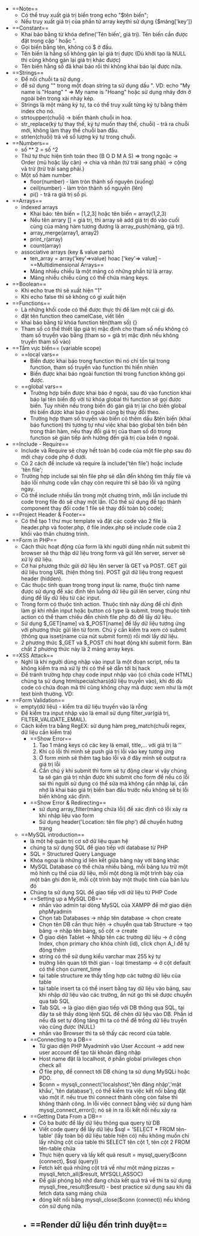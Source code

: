 - ==Note==
	- Có thể truy xuất giá trị biến trong echo "$tên biến";
	- Nếu truy xuất giá trị của phần tử array keythì sử dụng {$mảng['key']}
- ==Constant==
	- Khai báo bằng từ khóa define('Tên biến', giá trị). Tên biến cần được đặt trong cặp ' hoặc ".
	- Gọi biến bằng tên, không có $ ở đầu.
	- Tên biến là hằng số không gán lại giá trị được (Dù khởi tạo là NULL thì cũng không gán lại giá trị khác được)
	- Tên biến hằng số đã khai báo rồi thì không khai báo lại được nữa.
- ==Strings==
	- Để nối chuỗi ta sử dụng . 
	- để sử dụng "" trong một đoạn string ta sử dụng dấu \". VD: echo "My name is \"Hoang\" " => My name is "Hoang" hoặc sử dụng nháy đơn ở ngoài bên trong xài nháy kép.
	- Strings là một mảng ký tự, ta có thể truy xuất từng ký tự bằng thêm index cho nó.
	- strtoupper(chuỗi) -> biến thành chuỗi in hoa.
	- str_replace(ký tự thay thế, ký tự muốn thay thế, chuỗi) - trả ra chuỗi mới, không làm thay thế chuỗi ban đầu.
	- strlen(chuỗi) trả về số lượng ký tự trong chuỗi.
- ==Numbers==
	- số ** 2 = số ^2
	- Thứ tự thực hiện tính toán theo  (B O D M A S) => trong ngoặc -> Order (mũ hoặc lấy căn) -> chia và nhân (từ trái sang phải) -> cộng và trừ (trừ trái sang phải.)
	- Một số hàm number
		- floor(number) - làm tròn thành số nguyên (xuống)
		- ceil(number) - làm tròn thành số nguyên (lên)
		- pi() - trả ra giá trị số pi.
- ==Arrays==
	- indexed arrays
		- Khai báo: tên biến = [1,2,3] hoặc tên biến = array(1,2,3)
		- Nếu tên arrary [] = giá trị, thì array sẽ add giá trị đó vào cuối cùng của mảng hàm tương đương là array_push(mảng, giá trị).
		- array_merge(array1, array2)
		- print_r(array)
		- count(array)
	- associative arrays (key & value parts)
		- ten_array = array('key'=>value) hoac ['key'=> value]
	-==Multidimensional Arrays==
		- Mảng nhiều chiều là một mảng có những phần tử là array.
		- Mảng nhiều chiều cũng có thể chứa mảng keys.
- ==Boolean==
	- Khi echo true thì sẽ xuất hiện "1"
	- Khi echo false thì sẽ không có gì xuất hiện
- ==Functions==
	- Là những khối code có thể được thực thi để làm một cái gì đó.
	- đặt tên function theo camelCase, viết liền
	- khai báo bằng từ khóa function tên(tham số) {}
	- Tham số có thể thiết lập giá trị mặc định cho tham số nếu không có tham số truyền vào bằng (tham so = giá trị mặc định nếu không truyền tham số vào)
- ==Tầm vực biến== (variable scope)
	- ==local vars==
		- Biến được khai báo trong function thì nó chỉ tồn tại trong function, tham số truyền vào function thì hiển nhiên
		- Biến được khai báo ngoài function thì trong function không gọi được.
	- ==global vars==
		- Trường hợp biến được khai báo ở ngoài, sau đó vào function khai báo lại tên biến đó với từ khóa global thì function sẽ gọi được biến. Tuy nhiên nếu trong biến đó gán giá trị lại cho biến global thì biến được khai báo ở ngoài cũng bị thay đổi theo.
		- Trường hợp tham số truyền vào biến có thêm dấu &tên biến (khai báo function) thì tương tự như việc khai báo global tên biến bên trong thân hàm, nếu thay đổi giá trị của tham số đó trong function sẽ gián tiếp ảnh hưởng đến giá trị của biến ở ngoài.
- ==Include - Require==
	- Include và Require sẽ chạy hết toàn bộ code của một file php sau đó mới chạy code php ở dưới.
	- Có 2 cách để include và require là include('tên file') hoặc include 'tên file';
	- Trường hợp include sai tên file php sẽ dẫn đến không tìm thấy file và báo lỗi nhưng code vẫn chạy còn require thì sẽ báo lỗi và ngừng ngay.
	- Có thể include nhiều lần trong một chương trình, mỗi lần include thì code trong file đó sẽ chạy một lần. (Có thể sử dụng để tạo thành component thay đổi code 1 file sẽ thay đổi toàn bộ code);
- ==Project Header & Footer==
	- Có thể tạo 1 thư mục template và đặt các code vào 2 file là header.php và footer.php, ở file index.php sẽ include code của 2 khối vào thân chương trình.
- ==Form in PHP==
	- Cách thức hoạt động của form là khi người dùng nhấn nút submit thì browser sẽ thu thập dữ liệu trong form và gửi lên server, server sẽ xử lý dữ liệu.
	- Cớ hai phương thức gửi dữ liệu lên server là GET và POST. GET gửi dữ liệu trong URL (hiện thông tin). POST gửi dữ liệu trong request header (hidden).
	- Các thuộc tính quan trọng trong input là: name, thuộc tính name được sử dụng để xác định tên luồng dữ liệu gửi lên server, cũng như dùng để lấy dữ liệu từ các input.
	- Trong form có thuộc tính action. Thuộc tính này dùng để chỉ định làm gì khi nhấn input hoặc button có type là submit. trong thuộc tính action có thể tham chiếu đến chính file php đó để lấy dữ liệu.
	- Sử dụng $_GET[name] và $_POST[name] để lấy dữ liệu tương ứng với phương thức gửi lên từ form. Chú ý cần kiểm tra xem có submit (thông qua isset(name của nút submit form)) rồi mới lấy dữ liệu.
	- 2 phương thức $_GET và $_POST chỉ hoạt động khi submit form. Bản chất 2 phương thức này là 2 mảng array keys.
- ==XSS Attack==
	- Nghĩ là khi người dùng nhập vào input là một đoạn script, nếu ta không kiểm tra mà xử lý thì có thể sẽ dẫn tới bị hack
	- Để tránh trường hợp chạy code input nhập vào (có chứa code HTML) chúng ta sử dụng htmlspecialchars(dữ liệu truyền vào), khi đó dù code có chứa đoạn mã thì cũng không chạy mà được xem như là một text bình thường. VD: <script> window.location="web" </script>
- ==Form Validation==
	- empty(dữ liệu) - kiểm tra dữ liệu truyền vào là rỗng
	- Để kiểm tra input nhập vào là email sử dụng filter_var(giá trị, FILTER_VALIDATE_EMAIL).
	- Cách kiểm tra bằng RegEX: sử dụng hàm preg_match(chuỗi regex, dữ liệu cần kiểm tra)
		- ==Show Error==
			1. Tạo 1 mảng keys có các key là email, title,... với giá trị là ''
			2. Khi có lỗi thì mình sẽ push giá trị lỗi vào key tương ứng
			3. Ở form mình sẽ thêm tag báo lỗi và ở đây mình sẽ output ra giá trị lỗi
			4. Cần chú ý khi submit thì form sẽ tự động clear vì vậy chúng ta sẽ gán giá trị nhận được khi submit cho form để nếu có lỗi sai thì người sử dụng có thể sửa mà không cần nhập lại, cần nhớ là khai báo giá trị biến ban đầu trước nếu không sẽ bị lỗi biến không xác định.
		- ==Show Error & Redirecting==
			- sử dụng array_filter(mảng chứa lỗi) để xác định có lỗi xảy ra khi nhập liệu vào form
			- Sử dụng header('Location: tên file php') để chuyển hướng trang
	- ==MySQL introduction==
		- là một hệ quản trị cơ sở dữ liệu quan hệ
		- chúng ta sử dụng SQL để giao tiếp với database từ PHP
		- SQL = Structured Query Language
		- Khóa ngoại là những id liên kết giữa bảng này với bảng khác
		- MySQL Database có thể chứa nhiều bảng, mỗi bảng lưu trữ một mô hình cụ thể của dữ liệu, mỗi một dòng là một trình bày của một bản ghi đơn lẻ, mỗi cột trình bày một thuộc tính của bản lưu đó
		- Chúng ta sử dụng SQL để giao tiếp với dữ liệu từ PHP Code
		- ==Setting up a MySQL DB==
			- nhấn vào admin tại dòng MySQL của XAMPP để mở giao diện phpMyadmin
			- Chọn tab Databases -> nhập tên database -> chọn create
			- Chọn tên DB cần thực hiện -> chuyển qua tab Structure -> tạo bảng -> nhập tên bảng, số cột -> create
			- Ở giao diện Tablet -> Nhập tên các trường dữ liệu -> ở cộng Index, chọn primary cho khóa chính (id), click chọn A_I để tự động thêm
			- string có thể sử dụng kiểu varchar max 255 ký tự
			- trường liên quan tới thời gian - loại timestamp -> ở cột default có thể chọn current_time
			- tại table structure xe thấy tổng hợp các tường dữ liệu của table
			- tại table insert ta có thể insert bằng tay dữ liệu vào bảng, sau khi nhập dữ liệu vào các trường, ấn nút go thì sẽ được chuyển qua tab SQL
			- Tab SQL -> là giao diện giao tiếp với DB thông qua SQL, tại đây ta sẽ thấy dòng lệnh SQL để chèn dữ liệu vào DB. Phần id nếu đã set tự động tăng thì ta có thể để trống dữ liệu truyền vào cũng được (NULL)
			- nhấn vào Browser thì ta sẽ thấy các record của table.
		- ==Connecting to a DB==
			- Từ giao diện PHP Myadminh vào User Account -> add new user account để tạo tài khoản đăng nhập 
			- Host name đặt là localhost, ở phần global privileges chọn check all
			- Ở file php, để connect tới DB chúng ta sử dụng MySQLi hoặc PDO.
			- $conn = mysqli_connect('localshost','tên đăng nhập','mật khẩu', 'tên database'), có thể kiểm tra việc kết nối bằng đặt vào một if. nếu true thì connect thành công còn false thì không thành công. In lỗi việc connect bằng việc sử dụng hàm mysql_connect_error(); nó sẽ in ra lỗi kết nối nếu xảy ra
		- ==Getting Data From a DB==
			- Có ba bước để lấy dữ liệu thông qua query từ DB
			- Viết code query để lấy dữ liệu $sql = 'SELECT * FROM tên-table' (lấy toàn bộ dữ liệu table hiện có) nếu không muốn chỉ lấy những cột của table thì SELECT tên cột 1, tên cột 2 FROM tên-table chứa
			- Thực hiện query và lấy kết quả result = mysql_query($conn (connect), $sql (query))
			- Fetch kết quả những cột trả về như một mảng pizzas = mysqli_fetch_all($result, MYSQLI_ASSOC)
			- Để giải phóng bộ nhớ đang chứa kết quả trả về thì ta sử dụng mysqli_free_result($result) - best practice sử dụng sau khi đã fetch data sang mảng chứa
			- đóng kết nối bằng mysqli_close($conn (connect)) nếu không còn sử dụng nữa.
		- ==Render dữ liệu đến trình duyệt==
			- 
